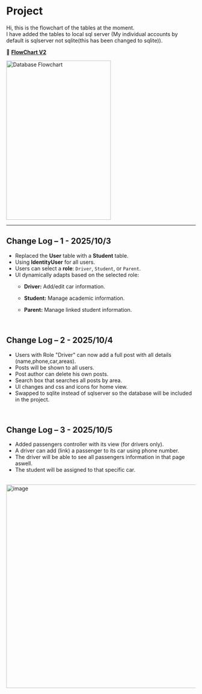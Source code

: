 # Project

Hi, this is the flowchart of the tables at the moment. <br> I have added the tables to local sql server (My individual accounts by default is sqlserver not sqlite(this has been changed to sqlite)). <br>

📄 **[FlowChart V2](https://drive.google.com/file/d/1zkqRh20PhbxSPWsJ4BazyAK7lLSVKNWd/view?usp=drive_link)**

<img width="278" height="424" alt="Database Flowchart" src="https://github.com/user-attachments/assets/52dee91f-0c99-4263-8b0f-2c0f68162144" />

---

## Change Log – 1 - 2025/10/3

- Replaced the **User** table with a **Student** table.  
- Using **IdentityUser** for all users.  
- Users can select a **role**: `Driver`, `Student`, or `Parent`.  
- UI dynamically adapts based on the selected role:  
  - **Driver:** Add/edit car information.  
  - **Student:** Manage academic information.  
  - **Parent:** Manage linked student information.
 
    <br>
    
## Change Log – 2 - 2025/10/4
- Users with Role "Driver" can now add a full post with all details (name,phone,car,areas).
- Posts will be shown to all users.
- Post author can delete his own posts.
- Search box that searches all posts by area.
- UI changes and css and icons for home view.
- Swapped to sqlite instead of sqlserver so the database will be included in the project.
<br>

## Change Log – 3 - 2025/10/5
- Added passengers controller with its view (for drivers only).
- A driver can add (link) a passenger to its car using phone number.
- The driver will be able to see all passengers information in that page aswell.
- The student will be assigned to that specific car.

<br>
<img width="574" height="542" alt="image" src="https://github.com/user-attachments/assets/59053608-b8e8-4b93-8bf1-c06e33e03601" />

